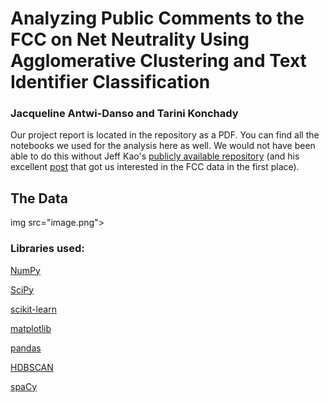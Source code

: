 # Analyzing Public Comments to the FCC on Net Neutrality Using Agglomerative Clustering and Text Identifier Classification
### Jacqueline Antwi-Danso and Tarini Konchady

Our project report is located in the repository as a PDF. You can find all the notebooks we used for the analysis here as well. We would not have been able to do this without Jeff Kao's [publicly available repository](https://github.com/j2kao/fcc_nn_research) (and his excellent [post](https://hackernoon.com/more-than-a-million-pro-repeal-net-neutrality-comments-were-likely-faked-e9f0e3ed36a6) that got us interested in the FCC data in the first place).

## The Data
img src="image.png">

### Libraries used: 

[NumPy](http://www.numpy.org)

[SciPy](http://scipy.org/)

[scikit-learn](http://scikit-learn.org/stable/)

[matplotlib](https://matplotlib.org)

[pandas](http://pandas.pydata.org)

[HDBSCAN](https://github.com/scikit-learn-contrib/hdbscan)

[spaCy](https://spacy.io/usage/)


